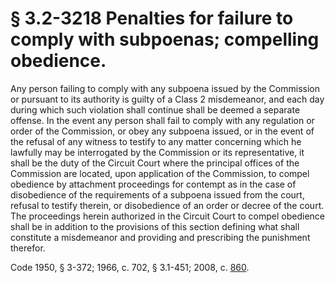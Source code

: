 # § 3.2-3218 Penalties for failure to comply with subpoenas; compelling obedience.

<p>Any person failing to comply with any subpoena issued by the Commission or pursuant to its authority is guilty of a Class 2 misdemeanor, and each day during which such violation shall continue shall be deemed a separate offense. In the event any person shall fail to comply with any regulation or order of the Commission, or obey any subpoena issued, or in the event of the refusal of any witness to testify to any matter concerning which he lawfully may be interrogated by the Commission or its representative, it shall be the duty of the Circuit Court where the principal offices of the Commission are located, upon application of the Commission, to compel obedience by attachment proceedings for contempt as in the case of disobedience of the requirements of a subpoena issued from the court, refusal to testify therein, or disobedience of an order or decree of the court. The proceedings herein authorized in the Circuit Court to compel obedience shall be in addition to the provisions of this section defining what shall constitute a misdemeanor and providing and prescribing the punishment therefor.</p><p>Code 1950, § 3-372; 1966, c. 702, § 3.1-451; 2008, c. <a href='http://lis.virginia.gov/cgi-bin/legp604.exe?081+ful+CHAP0860'>860</a>.</p>